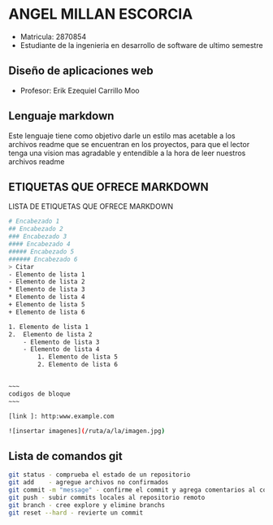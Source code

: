 
# ANGEL MILLAN ESCORCIA 

- Matricula: 2870854
- Estudiante de la ingenieria en desarrollo de software de ultimo semestre


## Diseño de aplicaciones web

- Profesor: Erik Ezequiel Carrillo Moo



##  Lenguaje markdown

Este lenguaje tiene como objetivo darle un estilo mas acetable a los archivos readme que se encuentran 
en los proyectos, para que el lector tenga una vision mas agradable y entendible 
a la hora de leer nuestros archivos readme 


## ETIQUETAS QUE OFRECE MARKDOWN

LISTA DE ETIQUETAS QUE OFRECE MARKDOWN

```bash
# Encabezado 1
## Encabezado 2
### Encabezado 3
#### Encabezado 4
##### Encabezado 5
###### Encabezado 6
> Citar 
- Elemento de lista 1
- Elemento de lista 2
* Elemento de lista 3
* Elemento de lista 4
+ Elemento de lista 5
+ Elemento de lista 6

1. Elemento de lista 1
2.  Elemento de lista 2
    - Elemento de lista 3
    - Elemento de lista 4
        1. Elemento de lista 5
        2. Elemento de lista 6


~~~
codigos de bloque  
~~~        

[link ]: http:www.example.com

![insertar imagenes](/ruta/a/la/imagen.jpg)
```
    
## Lista de comandos git
```bash
git status - comprueba el estado de un repositorio
git add    - agregue archivos no confirmados
git commit -m "message" - confirme el commit y agrega comentarios al commit
git push - subir commits locales al repositorio remoto
git branch - cree explore y elimine branchs
git reset --hard - revierte un commit
```


